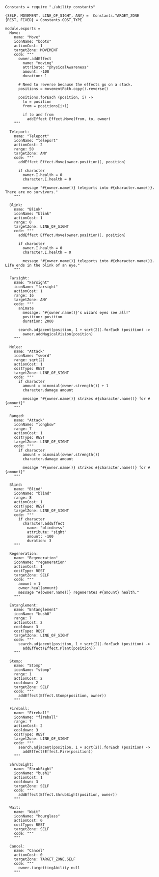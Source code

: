     Constants = require "./ability_constants"

    {SELF, MOVEMENT, LINE_OF_SIGHT, ANY} =  Constants.TARGET_ZONE
    {REST, FIXED} = Constants.COST_TYPE

    module.exports =
      Move:
        name: "Move"
        iconName: "boots"
        actionCost: 1
        targetZone: MOVEMENT
        code: """
          owner.addEffect
            name: "moving"
            attribute: "physicalAwareness"
            amount: -100
            duration: 1
      
          # Need to reverse because the effects go on a stack.
          positions = movementPath.copy().reverse()
      
          positions.forEach (position, i) ->
            to = position
            from = positions[i+1]
      
            if to and from
              addEffect Effect.Move(from, to, owner)
        """
      
      Teleport:
        name: "Teleport"
        iconName: "teleport"
        actionCost: 2
        range: 50
        targetZone: ANY
        code: """
          addEffect Effect.Move(owner.position(), position)
      
          if character
            owner.I.health = 0
            character.I.health = 0
      
            message "#{owner.name()} teleports into #{character.name()}. There are no survivors."
        """
      
      Blink:
        name: "Blink"
        iconName: "blink"
        actionCost: 1
        range: 8
        targetZone: LINE_OF_SIGHT
        code: """
          addEffect Effect.Move(owner.position(), position)
      
          if character
            owner.I.health = 0
            character.I.health = 0
      
            message "#{owner.name()} teleports into #{character.name()}. Life ends in the blink of an eye."
        """
      
      Farsight:
        name: "Farsight"
        iconName: "farsight"
        actionCost: 1
        range: 16
        targetZone: ANY
        code: """
          animate
            message: "#{owner.name()}'s wizard eyes see all!"
            position: position
            duration: 2000
      
          search.adjacent(position, 1 + sqrt(2)).forEach (position) ->
            owner.addMagicalVision(position)
        """
      
      Melee:
        name: "Attack"
        iconName: "sword"
        range: sqrt(2)
        actionCost: 1
        costType: REST
        targetZone: LINE_OF_SIGHT
        code: """
          if character
            amount = binomial(owner.strength()) + 1
            character.damage amount
      
            message "#{owner.name()} strikes #{character.name()} for #{amount}"
        """
      
      Ranged:
        name: "Attack"
        iconName: "longbow"
        range: 7
        actionCost: 1
        costType: REST
        targetZone: LINE_OF_SIGHT
        code: """
          if character
            amount = binomial(owner.strength())
            character.damage amount
      
            message "#{owner.name()} strikes #{character.name()} for #{amount}"
        """
      
      Blind:
        name: "Blind"
        iconName: "blind"
        range: 8
        actionCost: 1
        costType: REST
        targetZone: LINE_OF_SIGHT
        code: """
          if character
            character.addEffect
              name: "blindness"
              attribute: "sight"
              amount: -100
              duration: 3
        """
      
      Regeneration:
        name: "Regeneration"
        iconName: "regeneration"
        actionCost: 1
        costType: REST
        targetZone: SELF
        code: """
          amount = 1
          owner.heal(amount)
          message "#{owner.name()} regenerates #{amount} health."
        """
      
      Entanglement:
        name: "Entanglement"
        iconName: "bush0"
        range: 7
        actionCost: 2
        cooldown: 3
        costType: REST
        targetZone: LINE_OF_SIGHT
        code: """
          search.adjacent(position, 1 + sqrt(2)).forEach (position) ->
            addEffect(Effect.Plant(position))
        """
      
      Stomp:
        name: "Stomp"
        iconName: "stomp"
        range: 1
        actionCost: 2
        cooldown: 2
        targetZone: SELF
        code: """
          addEffect(Effect.Stomp(position, owner))
        """
      
      Fireball:
        name: "Fireball"
        iconName: "fireball"
        range: 7
        actionCost: 2
        cooldown: 3
        costType: REST
        targetZone: LINE_OF_SIGHT
        code: """
          search.adjacent(position, 1 + sqrt(2)).forEach (position) ->
            addEffect(Effect.Fire(position))
        """
      
      ShrubSight:
        name: "ShrubSight"
        iconName: "bush1"
        actionCost: 1
        cooldown: 3
        targetZone: SELF
        code: """
          addEffect(Effect.ShrubSight(position, owner))
        """
      
      Wait:
        name: "Wait"
        iconName: "hourglass"
        actionCost: 0
        costType: REST
        targetZone: SELF
        code: """
        """
      
      Cancel:
        name: "Cancel"
        actionCost: 0
        targetZone: TARGET_ZONE.SELF
        code: """
          owner.targettingAbility null
        """
